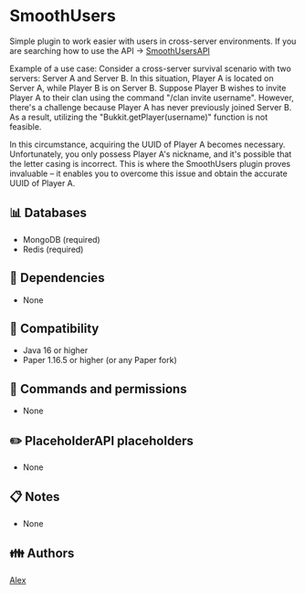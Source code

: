# SmoothUsers

Simple plugin to work easier with users in cross-server environments.
If you are searching how to use the API -> [SmoothUsersAPI](https://github.com/Smooth-Plugins/SmoothUsersAPI)

Example of a use case:
Consider a cross-server survival scenario with two servers: Server A and Server B.
In this situation, Player A is located on Server A, while Player B is on Server B.
Suppose Player B wishes to invite Player A to their clan using the command "/clan invite username".
However, there's a challenge because Player A has never previously joined Server B.
As a result, utilizing the "Bukkit.getPlayer(username)" function is not feasible.

In this circumstance, acquiring the UUID of Player A becomes necessary.
Unfortunately, you only possess Player A's nickname, and it's possible that the letter casing is incorrect.
This is where the SmoothUsers plugin proves invaluable – it enables you to overcome this issue and obtain the accurate UUID of Player A.

## 📊 Databases

- MongoDB (required)
- Redis (required)

## 🧠 Dependencies

- None

## 🔭 Compatibility

- Java 16 or higher
- Paper 1.16.5 or higher (or any Paper fork)

## 🧾 Commands and permissions

- None

## ✏️ PlaceholderAPI placeholders

- None

## 📋 Notes

- None

## 👪 Authors

[Alex](https://github.com/alexcastro1919)


